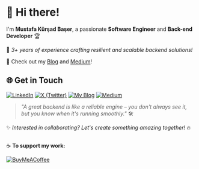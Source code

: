 # 👋 Hi there!

I'm **Mustafa Kürşad Başer**, a passionate **Software Engineer** and **Back-end Developer** 🏆

🚀 *3+ years of experience crafting resilient and scalable backend solutions!*  

🔭 Check out my [Blog](https://mustafabaser.net/) and [Medium](https://mustafakbaser.medium.com/)!

## 🌐 Get in Touch

[![LinkedIn](https://img.shields.io/badge/LinkedIn-%230077B5.svg?style=for-the-badge&logo=linkedin&logoColor=white)](https://linkedin.com/in/mustafabaser) 
[![X (Twitter)](https://img.shields.io/badge/X_|_Twitter-black.svg?style=for-the-badge&logo=X&logoColor=white)](https://x.com/mustafakbaser) 
[![My Blog](https://img.shields.io/badge/My_Blog-%23000000.svg?style=for-the-badge&logo=google-chrome&logoColor=white)](https://mustafabaser.net) 
[![Medium](https://img.shields.io/badge/Medium-%23000000.svg?style=for-the-badge&logo=medium&logoColor=white)](https://mustafakbaser.medium.com/) 

> *"A great backend is like a reliable engine – you don't always see it, but you know when it's running smoothly."* 🛠️

✨ *Interested in collaborating? Let's create something amazing together!* 🔥

##
☕ **To support my work:**  

[![BuyMeACoffee](https://img.shields.io/badge/Buy%20Me%20a%20Coffee-ffdd00?style=for-the-badge&logo=buy-me-a-coffee&logoColor=black)](https://buymeacoffee.com/mustafakbaser)
